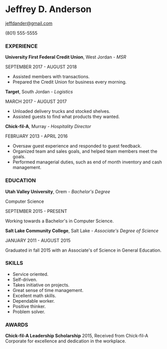 # Jeffrey D. Anderson

jeffdander@gmail.com

(801) 555-5555

### EXPERIENCE

**University First Federal Credit Union**, West Jordan - *MSR*

SEPTEMBER 2017 - AUGUST 2018

- Assisted members with transactions.
- Prepared the Credit Union for business every morning.

**Target**, South Jordan - *Logistics*

MARCH 2017 - AUGUST 2017

- Unloaded delivery trucks and stocked shelves.
- Assisted guests to find what products they wanted.

**Chick-fil-A**, Murray - *Hospitality Director*

FEBRUARY 2013 - APRIL 2016

- Oversaw guest experience and responded to guest feedback.
- Organized team and sales goals, and helped team members meet the goals.
- Performed managerial duties, such as end of month inventory and cash management.

### EDUCATION

**Utah Valley University**, Orem - *Bachelor's Degree*

Computer Science

SEPTEMBER 2015 - PRESENT

Working towards a Bachelor's in Computer Science.

**Salt Lake Community College**, Salt Lake - *Associate's Degree of Science*

JANUARY 2011 - AUGUST 2015

Graduated in fall 2015 with an Associate's of Science in General Education.

### SKILLS

- Service oriented.
- Self-driven.
- Takes initiative on projects.
- Great sense of time management.
- Excellent math skills.
- Dependable worker.
- Positive thinker.
- Problem solver.

### AWARDS

**Chick-fil-A Leadership Scholarship** 2015, Received from Chick-fil-A Corporate for excellence and dedication in the workplace.
